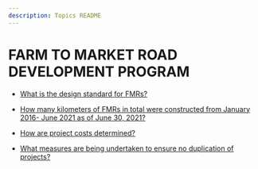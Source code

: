 ```yaml
---
description: Topics README
---
```


# FARM TO MARKET ROAD DEVELOPMENT PROGRAM


 - [What is the design standard for FMRs?](/national-banner-programs/farm-to-market-road-development-program/what-is-the-design-standard-for-fmrs.html)
    
 - [How many kilometers of FMRs in total were constructed from January 2016- June 2021 as of June 30, 2021?](/national-banner-programs/farm-to-market-road-development-program/how-many-kilometers-of-fmrs-in-total-were-constructed-from-january-2016-june-2021-as-of-june-30-2021.html)
    
 - [How are project costs determined?](/national-banner-programs/farm-to-market-road-development-program/how-are-project-costs-determined.html)
    
 - [What measures are being undertaken to ensure no duplication of projects?](/national-banner-programs/farm-to-market-road-development-program/what-measures-are-being-undertaken-to-ensure-no-duplication-of-projects.html)
    
